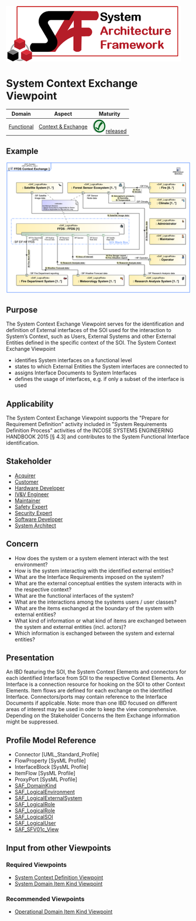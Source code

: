 ![System Architecture Framework](../diagrams/Logo_SAF.png)
# System Context Exchange Viewpoint
|**Domain**|**Aspect**|**Maturity**|
| --- | --- | --- |
|[Functional](../domains.md#Domain-Functional)|[Context & Exchange](../aspects.md#Aspect-Context-&-Exchange)|![Released](../diagrams/Symbol_confirmed.svg.png )[released](../using-saf/maturity.md#released)|
## Example
![FFDS Context Exchange](../diagrams/FFDS-Context-Exchange.svg)
## Purpose
The System Context Exchange Viewpoint serves for the identification and definition of External interfaces of the SOI used for the interaction to System’s Context, such as Users, External Systems and other External Entities defined in the specific context of the SOI. The System Context Exchange Viewpoint
* identifies System interfaces on a functional level
* states to which External Entities the System interfaces are connected to
* assigns Interface Documents to System Interfaces
* defines the usage of interfaces, e.g. if only a subset of the interface is used
## Applicability
The System Context Exchange Viewpoint supports the "Prepare for Requirement Definition" activity included in "System Requirements Definition Process" activities of the INCOSE SYSTEMS ENGINEERING HANDBOOK 2015 [§ 4.3] and contributes to the System Functional Interface identification.
## Stakeholder
* [Acquirer](../stakeholders.md#Acquirer)
* [Customer](../stakeholders.md#Customer)
* [Hardware Developer](../stakeholders.md#Hardware-Developer)
* [IV&V Engineer](../stakeholders.md#IV&V-Engineer)
* [Maintainer](../stakeholders.md#Maintainer)
* [Safety Expert](../stakeholders.md#Safety-Expert)
* [Security Expert](../stakeholders.md#Security-Expert)
* [Software Developer](../stakeholders.md#Software-Developer)
* [System Architect](../stakeholders.md#System-Architect)
## Concern
* How does the system or a system element interact with the test environment?
* How is the system interacting with the identified external entities?
* What are the Interface Requirements imposed on the system?
* What are the external conceptual entities the system interacts with in the respective context?
* What are the functional interfaces of the system?
* What are the interactions among the systems users / user classes?
* What are the items exchanged at the boundary of the system with external entities?
* What kind of information or what kind of items are exchanged between the system and external entities (incl. actors)?
* Which information is exchanged between the system and external entities?
## Presentation
An IBD featuring the SOI, the System Context Elements and connectors for each identified Interface from SOI to the respective Context Elements. An Interface is a connection resource for hooking on the SOI to other Context Elements. Item flows are defined for each exchange on the identified Interface. Connectors/ports may contain reference to the Interface Documents if applicable.
Note: more than one IBD focused on different areas of interest may be used in oder to keep the view comprehensive. Depending on the Stakeholder Concerns the Item Exchange information might be suppressed.

## Profile Model Reference
* Connector [UML_Standard_Profile]
* FlowProperty [SysML Profile]
* InterfaceBlock [SysML Profile]
* ItemFlow [SysML Profile]
* ProxyPort [SysML Profile]
* [SAF_DomainKind](../stereotypes.md#SAF_DomainKind)
* [SAF_LogicalEnvironment](../stereotypes.md#SAF_LogicalEnvironment)
* [SAF_LogicalExternalSystem](../stereotypes.md#SAF_LogicalExternalSystem)
* [SAF_LogicalRole](../stereotypes.md#SAF_LogicalRole)
* [SAF_LogicalRole](../stereotypes.md#SAF_LogicalRole)
* [SAF_LogicalSOI](../stereotypes.md#SAF_LogicalSOI)
* [SAF_LogicalUser](../stereotypes.md#SAF_LogicalUser)
* [SAF_SFV01c_View](../stereotypes.md#SAF_SFV01c_View)
## Input from other Viewpoints
### Required Viewpoints
* [System Context Definition Viewpoint](System-Context-Definition-Viewpoint.md)
* [System Domain Item Kind Viewpoint](System-Domain-Item-Kind-Viewpoint.md)
### Recommended Viewpoints
* [Operational Domain Item Kind Viewpoint](Operational-Domain-Item-Kind-Viewpoint.md)
